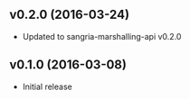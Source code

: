 ## v0.2.0 (2016-03-24)

* Updated to sangria-marshalling-api v0.2.0

## v0.1.0 (2016-03-08)

* Initial release